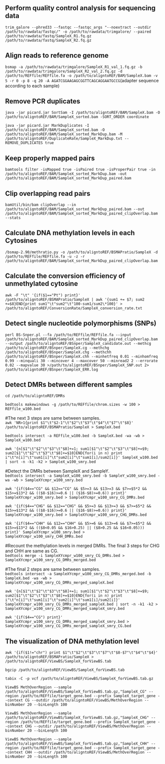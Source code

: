 ## Perform quality control analysis for sequencing data
`trim_galore --phred33 --fastqc --fastqc_args "--noextract --outdir /path/to/rawdata/fastqc/" -o /path/to/rawdata/trimgalore/ --paired /path/to/rawdata/fastq/SampleX_R1.fq.gz /path/to/rawdata/fastq/SampleX_R2.fq.gz`

## Align reads to reference genome
`bsmap -a /path/to/rawdata/trimgalore/SampleX_R1_val_1.fq.gz -b /path/to/rawdata/trimgalore/SampleX_R2_val_2.fq.gz -d /path/to/REFfile/REFfile.fa -o /path/to/aligntoREF/BAM/SampleX.bam -v 5 -r 0 -p 8 -q 20 -A AGATCGGAAGAGCGGTTCAGCAGGAATGCCG`(adapter sequence according to each sample)

## Remove PCR duplicates
`java -jar picard.jar SortSam -I /path/to/aligntoREF/BAM/SampleX.bam -O /path/to/aligntoREF/BAM/SampleX_sorted.bam -SORT_ORDER coordinate`

`java -jar picard.jar MarkDuplicates -I /path/to/aligntoREF/BAM/SampleX_sorted.bam -O /path/to/aligntoREF/BAM/SampleX_sorted_MarkDup.bam -M /path/to/aligntoREF/DuplicateRate/SampleX_MarkDup.txt --REMOVE_DUPLICATES true`

## Keep properly mapped pairs
`bamtools filter -isMapped true -isPaired true -isProperPair true -in /path/to/aligntoREF/BAM/SampleX_sorted_MarkDup.bam -out /path/to/aligntoREF/BAM/SampleX_sorted_MarkDup_paired.bam`

## Clip overlapping read pairs
`bamUtil/bin/bam clipOverlap --in /path/to/aligntoREF/BAM/SampleX_sorted_MarkDup_paired.bam --out /path/to/aligntoREF/BAM/SampleX_sorted_MarkDup_paired_clipOverlap.bam --stats`

## Calculate DNA methylation levels in each Cytosines
`/bsmap-2.90/methratio.py -o /path/to/aligntoREF/BSMAPratio/SampleX -d /path/to/REFfile/REFfile.fa -u -z -r /path/to/aligntoREF/BAM/SampleX_sorted_MarkDup_paired_clipOverlap.bam`

## Calculate the conversion efficiency of unmethylated cytosine
`awk -F "\t" '{if($1=="Pt") print}' /path/to/aligntoREF/BSMAPratio/SampleX | awk '{sum1 += $7; sum2 +=$8}END{print sum1"\t"sum2"\t"100-sum1/sum2\*100}' > /path/to/aligntoREF/ConversionRate/SampleX_conversion_rate.txt`

## Detect single nucleotide polymorphisms (SNPs) 
`perl BS-Snper.pl --fa /path/to/REFfile/REFfile.fa --input /path/to/aligntoREF/BAM/SampleX_sorted_MarkDup_paired_clipOverlap.bam --output /path/to/aligntoREF/BSnper/SampleX_candidate.out --methcg /path/to/aligntoREF/BSnper/SampleX.cg --methchg /path/to/aligntoREF/BSnper/SampleX.chg --methchh /path/to/aligntoREF/BSnper/SampleX.chh --minhetfreq 0.01 --minhomfreq 0.99 --minquali 30 --mincover 4 --maxcover 50 --minread2 2 --errorate 0.02 --mapvalue 30 >/path/to/aligntoREF/BSnper/SampleX_SNP.out 2> /path/to/aligntoREF/BSnper/SampleX_ERR.log`

## Detect DMRs between different samples
`cd /path/to/aligntoREF/DMRs`

`bedtools makewindows -g /path/to/REFfile/chrom.sizes -w 100 > REFfile_w100.bed`

#The next 3 steps are same between samples.  
`awk 'NR>1{print $1"\t"$2-1"\t"$2"\t"$3"\t"$4"\t"$7"\t"$8}' /path/to/aligntoREF/BSMAPratio/SampleX > SampleX.bed`

`bedtools intersect -a REFfile_w100.bed -b SampleX.bed -wa -wb > SampleX_w100.bed`

`awk '{n[$1"\t"$2"\t"$3"\t"$8]+=1; sum1[$1"\t"$2"\t"$3"\t"$8]+=$9; sum2[$1"\t"$2"\t"$3"\t"$8]+=$10}END{for(i in n) print i"\t"n[i]"\t"sum1[i]"\t"sum2[i]"\t"sum1[i]/sum2[i]}' SampleX_w100.bed | sort -n -k1 -k2 > SampleX_w100_smry.bed`

#Detect the DMRs between SampleX and SampleY.  
`bedtools intersect -a SampleX_w100_smry.bed -b SampleY_w100_smry.bed -wa -wb > SampleXYcmpr_w100_smry.bed`

`awk '{if($4=="CG" && $12=="CG" && $5>=3 && $13>=3 && $7>=$5*2 && $15>=$13*2 && (($8-$16)>=0.6 || ($16-$8)>=0.6)) print}' SampleXYcmpr_w100_smry.bed > SampleXYcmpr_w100_smry_CG_DMRs.bed`

`awk '{if($4=="CHG" && $12=="CHG" && $5>=3 && $13>=3 && $7>=$5*2 && $15>=$13*2 && (($8-$16)>=0.6 || ($16-$8)>=0.6)) print}' SampleXYcmpr_w100_smry.bed > SampleXYcmpr_w100_smry_CHG_DMRs.bed`

`awk '{if($4=="CHH" && $12=="CHH" && $5>=6 && $13>=6 && $7>=$5*2 && $15>=$13*2 && (($8<0.05 && $16>0.25) || ($8>0.25 && $16<0.05))) print}' SampleXYcmpr_w100_smry.bed > SampleXYcmpr_w100_smry_CHH_DMRs.bed`

#Recount the methylation levels in merged DMRs. The final 3 steps for CHG and CHH are same as CG.  
`bedtools merge -i SampleXYcmpr_w100_smry_CG_DMRs.bed > SampleXYcmpr_w100_smry_CG_DMRs_merged.bed`

#The final 2 steps are same between samples.  
`bedtools intersect -a SampleXYcmpr_w100_smry_CG_DMRs_merged.bed -b SampleX.bed -wa -wb > SampleXYcmpr_w100_smry_CG_DMRs_merged_sampleX.bed`

`awk '{n[$1"\t"$2"\t"$3"\t"$8]+=1; sum1[$1"\t"$2"\t"$3"\t"$8]+=$9; sum2[$1"\t"$2"\t"$3"\t"$8]+=$10}END{for(i in n) print i"\t"n[i]"\t"sum1[i]"\t"sum2[i]"\t"sum1[i]/sum2[i]}' SampleXYcmpr_w100_smry_CG_DMRs_merged_sampleX.bed | sort -n -k1 -k2 > SampleXYcmpr_w100_smry_CG_DMRs_merged_sampleX_smry.bed`

`awk '{if($4=="CG") print}' SampleXYcmpr_w100_smry_CG_DMRs_merged_sampleX_smry.bed > SampleXYcmpr_w100_smry_CG_DMRs_merged_sampleX_smry_CG.bed`

## The visualization of DNA methylation level
`awk '{if($1!="chr") print $1"\t"$2"\t"$3"\t"$7"\t"$8-$7"\t"$4"\t"$4}' /path/to/aligntoREF/BSMAPratio/SampleX > /path/to/aligntoREF/ViewBS/SampleX_forViewBS.tab`

`bgzip /path/to/aligntoREF/ViewBS/SampleX_forViewBS.tab`

`tabix -C -p vcf /path/to/aligntoREF/ViewBS/SampleX_forViewBS.tab.gz`

`ViewBS MethOverRegion --sample /path/to/aligntoREF/ViewBS/SampleX_forViewBS.tab.gz,"SampleX_CG" --region /path/to/REFfile/target_gene.bed --prefix SampleX_target_gene --context CG --outdir /path/to/aligntoREF/ViewBS/MethOverRegion --binNumber 20 --binLength 100`

`ViewBS MethOverRegion --sample /path/to/aligntoREF/ViewBS/SampleX_forViewBS.tab.gz,"SampleX_CHG" --region /path/to/REFfile/target_gene.bed --prefix SampleX_target_gene --context CHG --outdir /path/to/aligntoREF/ViewBS/MethOverRegion --binNumber 20 --binLength 100`

`ViewBS MethOverRegion --sample /path/to/aligntoREF/ViewBS/SampleX_forViewBS.tab.gz,"SampleX_CHH" --region /path/to/REFfile/target_gene.bed --prefix SampleX_target_gene --context CHH --outdir /path/to/aligntoREF/ViewBS/MethOverRegion --binNumber 20 --binLength 100`


